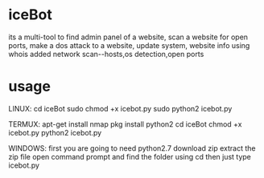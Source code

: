 # iceBot
its a multi-tool
to find admin panel of a website,
scan a website for open ports,
make a dos attack to a website,
update system,
website info using whois
added network scan--hosts,os detection,open ports


# usage
LINUX:
cd iceBot
sudo chmod +x icebot.py
sudo python2 icebot.py


TERMUX:
apt-get install nmap
pkg install python2
cd iceBot
chmod +x icebot.py
python2 icebot.py


WINDOWS:
first you are going to need python2.7
download zip
extract the zip file
open command prompt and find the folder using cd
then just type icebot.py
